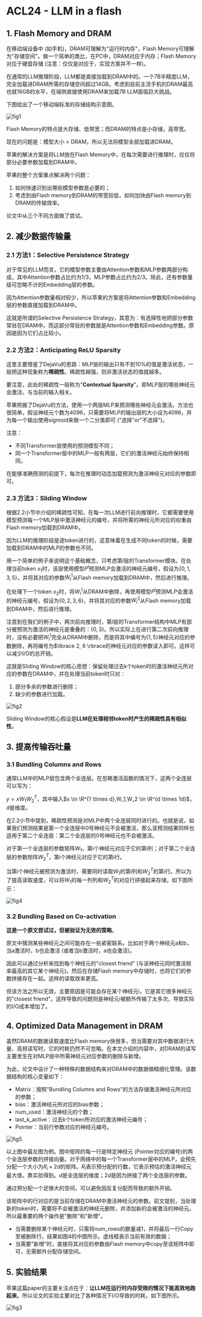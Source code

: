 # ACL24 - LLM in a flash

## 1. Flash Memory and DRAM

在移动端设备中 (如手机)，DRAM可理解为"运行时内存"，Flash Memory可理解为"存储空间"。做一个简单的类比，在PC中，DRAM对应于内存；Flash Memory对应于硬盘存储 (注意：仅仅是对应于，实现方案并不一样)。

在通常的LLM推理阶段，LLM都是直接加载到DRAM中的。一个7B半精度LLM，完全加载进DRAM所需的存储空间超过14GB。考虑到目前主流手机的DRAM最高也就16GB的水平，在端侧直接使用DRAM来加载7B LLM面临巨大挑战。

下图给出了一个移动端标准的存储结构示意图。

![fig1](../../assets/MLSys/MLServing/acl24-LLM_in_a_flash-fig1.png)

Flash Memory的特点是大存储、低带宽；而DRAM的特点是小存储，高带宽。

现在的问题是：模型大小 > DRAM，所以无法将模型全部加载进DRAM。

苹果的解决方案是将LLM放在Flash Memory中，在每次需要进行推理时，仅仅将部分必要参数加载到DRAM中。

苹果的整个方案重点解决两个问题：
1. 如何快速识别出哪些模型参数是必要的；
2. 考虑到由Flash memory到DRAM的带宽较低，如何加快由Flash memory到DRAM的传输效率。

论文中从三个不同方面做了尝试。

## 2. 减少数据传输量

### 2.1 方法1：Selective Persistence Strategy

对于常见的LLM而言，它的模型参数主要由Attention参数和MLP参数两部分构成，其中Attention参数占比约为1/3，MLP参数占比约为2/3。除此，还有参数量级可忽略不计的Embedding层的参数。

因为Attention参数量相对较少，所以苹果的方案是将Attention参数和Embedding层的参数直接加载到DRAM中。

这就是所谓的Selective Persistence Strategy，其意为：有选择性地把部分参数常驻在DRAM中。而这部分常驻的参数就是Attention参数和Embedding参数。原因是因为它们占比较小。

### 2.2 方法2：Anticipating ReLU Sparsity

这里主要借鉴了DejaVu的思路：MLP层的输出只有不到10%的值是激活状态，一般把这种现象称为**稀疏性**。稀疏性越强，则非激活状态的值就越多。

要注意，此处的稀疏性一般称为"**Contextual Sparsity**"。即MLP层的哪些神经元会激活，与当前的输入相关。

苹果照搬了DejaVu的方法，使用一个两层MLP来预测哪些神经元会激活。方法也很简单，假设神经元个数为4096，只需要将MLP的输出层的大小设为4096，并为每一个输出使用sigmoid来做一个二分类即可 ("选择"or"不选择")。

注意：
- 不同Transformer层使用的预测模型不同；
- 同一个Transformer层中的MLP一般有两层，它们的激活神经元始终保持相同。

在能够准确预测的前提下，每次在推理时动态加载预测为激活神经元对应的参数即可。

### 2.3 方法3：Sliding Window

根据2.2小节中介绍的稀疏性可知，在每一次LLM进行前向推理时，它都需要使用模型预测每一个MLP层中激活神经元的编号，并将所需的神经元所对应的权重由Flash memory加载到DRAM中。

因为LLM的推理阶段是逐token进行的，这意味着在生成不同token的时候，需要加载到DRAM中的MLP的参数也不同。

用一个简单的例子来说明这个基础概念，只考虑第$l$层的Transformer模块。在处理当前token $x_1$时，该层使用模型$P^l$预测MLP会激活的神经元编号，假设为$\lbrace 0, 1, 3, 5 \rbrace$，并将其对应的参数$W_l^1$从Flash memory加载到DRAM中，然后进行推理。

在处理下一个token $x_2$时，将$W_l^1$从DRAM中删除，再使用模型$P^l$预测MLP会激活的神经元编号，假设为$\lbrace 0, 2, 3, 6 \rbrace$，并将其对应的参数$W_l^2$从Flash memory加载到DRAM中，然后进行推理。

注意到在我们的例子中，两次前向推理时，第$l$层的Transformer结构中MLP有部分被预测为激活的神经元是重叠的：$\lbrace 0, 3 \rbrace$。所以实际上在进行第二次前向推理时，没有必要把$W_l^1$完全从DRAM中删除，而是将其中编号为$\lbrace 1, 5 \rbrace$神经元对应的参数删除，再将编号为$\lbrace 2, 6 \rbrace的神经元对应的参数读入即可。这样可以减少I/O的总开销。

这就是Sliding Window的核心思想：保留处理过去k个token时的激活神经元所对应的参数在DRAM中，并在处理当前token时只对：
1. 部分多余的参数进行删除；
2. 缺少的参数进行加载。

![fig2](../../assets/MLSys/MLServing/acl24-LLM_in_a_flash-fig2.png)

Sliding Window的核心假设是**LLM在处理相邻token时产生的稀疏性具有相似性**。

## 3. 提高传输吞吐量

### 3.1 Bundling Columns and Rows

通常LLM中的MLP层包含两个全连层。在忽略激活函数的情况下，这两个全连层可以写为：

$y=xW_1W_2^T$，其中输入$x \in \R^{1 \times d},W_1,W_2 \in \R^{d \times 1d}$，$d$是维度。

在2.2小节中提到，稀疏性预测是对MLP中两个全连层同时进行的。也就是说，如果我们预测结果是第一个全连层中0号神经元不会被激活，那么该预测结果同样也适用于第二个全连层：第二个全连层的0号神经元也不会被激活。

对于第一个全连层的参数矩阵$W_1$，第i个神经元对应于它的第i列；对于第二个全连层的参数矩阵$W_2^T$，第i个神经元对应于它的第i行。

当第i个神经元被预测为激活时，需要同时读取$W_1$的第i列和$W_2^T$的第i行。所以为了提高读取速度，可以将$W_1$的每一列列和$W_2^T$的对应行拼接起来存储，如下图所示：

![fig4](../../assets/MLSys/MLServing/acl24-LLM_in_a_flash-fig4.png)

### 3.2 Bundling Based on Co-activation

**这是一个原文尝试过，但被验证为无效的策略**。

原文中猜测某些神经元之间可能存在一些紧密联系。比如对于两个神经元a和b，当a激活时，b也会激活 (或者当b激活时，a也会激活)。

因此可以通过分析来找到每个神经元的"closest friend" (与该神经元同时激活频率最高的其它某个神经元)。然后在存储Flash memory中存储时，也将它们的参数拼接存在一起。这样的读取效率更高。

但该方法之所以无效，主要原因是可能会存在某个神经元i，它是其它很多神经元的"closest friend"。这样导致的问题则是神经元i被额外传输了太多次，导致实际的I/O成本增加了。

## 4. Optimized Data Management in DRAM

虽然DRAM的数据读取速度比Flash memory快很多，但当需要对其中数据进行大量、高频读写时，它的时耗仍然不可忽略。在本文介绍的内容中，对DRAM的读写主要发生在对MLP层中所需神经元对应参数的删除与新增。

为此，论文中设计了一种特殊的数据结构来对DRAM中的数据做精细化管理。该数据结构的核心变量如下：
- Matrix：按照"Bundling Columns and Rows"的方法存储激活神经元所对应的参数；
- bias：激活神经元所对应的bias参数；
- num_used：激活神经元的个数；
- last_k_active：过去k个token所对应的激活神经元编号；
- Pointer：当前行参数对应的神经元编号。

![fig5](../../assets/MLSys/MLServing/acl24-LLM_in_a_flash-fig5.png)

以上图中最左图为例。图中矩阵的每一行是特定神经元 (Pointer对应的编号)的两个全连层参数的拼接向量。对于网络中的每一个Transformer层中的MLP，会预先分配一个大小为$R_i \times 2d$的矩阵。$R_i$表示预分配的行数，它表示预估的激活神经元最大值，靠实验得到。$d$是全连层的维度；$2d$是因为拼接了两个全连层的参数。

通过预分配一个足够大的空间，可以避免因反复分配而导致的额外开销。

该矩阵中的行对应的是当前存储在DRAM中激活神经元的参数。前文提到，当处理新的token时，需要将不会被激活的神经元删除，并添加新的会被激活的神经元。所以最重要的两个操作是"删除"和"新增"。
- 当需要删除某个神经元时，只需将num_rows的数量减1，并将最后一行Copy至被删除行，结果如图4的中图所示。虚线框表示当前有效的数据；
- 当需要"新增"时，直接将其对应的参数由Flash memory中copy至该矩阵中即可，无需额外分配存储空间。

## 5. 实验结果

苹果这篇paper的主要关注点在于：**让LLM在运行时内存受限的情况下能高效地跑起来**。所以论文的实验主要对比了各种情况下I/O导致的时耗，如下图所示。

![fig3](../../assets/MLSys/MLServing/acl24-LLM_in_a_flash-fig3.png)